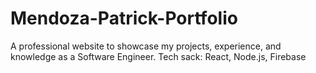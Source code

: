 # Mendoza-Patrick-Portfolio
A professional website to showcase my projects, experience, and knowledge as a Software Engineer.
Tech sack: React, Node.js, Firebase
